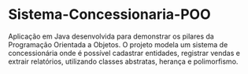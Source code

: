 # Sistema-Concessionaria-POO
Aplicação em Java desenvolvida para demonstrar os pilares da Programação Orientada a Objetos. O projeto modela um sistema de concessionária onde é possível cadastrar entidades, registrar vendas e extrair relatórios, utilizando classes abstratas, herança e polimorfismo.
